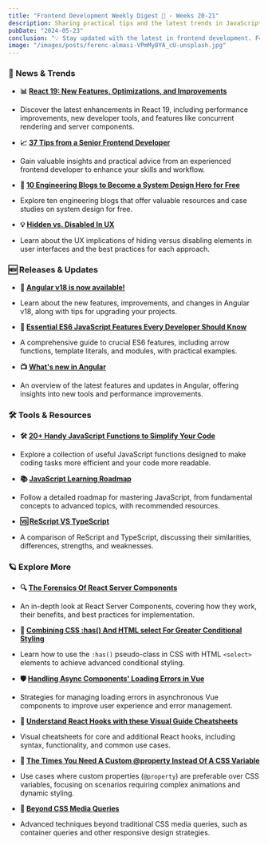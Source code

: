 ```yaml
---
title: "Frontend Development Weekly Digest 🎍 - Weeks 20-21"
description: Sharing practical tips and the latest trends in JavaScript
pubDate: "2024-05-23"
conclusion: "💡 Stay updated with the latest in frontend development. Follow the links for more insights."
image: "/images/posts/ferenc-almasi-VPmMy8YA_cU-unsplash.jpg"
---
```


### 📢 News & Trends

- **📊 [React 19: New Features, Optimizations, and Improvements](https://app.daily.dev/posts/pzL4n8Krf)**

- Discover the latest enhancements in React 19, including performance improvements, new developer tools, and features like concurrent rendering and server components.

- **📈 [37 Tips from a Senior Frontend Developer](https://dev.to/_ndeyefatoudiop/37-tips-from-a-senior-frontend-developer-251b)**

- Gain valuable insights and practical advice from an experienced frontend developer to enhance your skills and workflow.

- **📰 [10 Engineering Blogs to Become a System Design Hero for Free](https://dev.to/kumarkalyan/10-engineering-blogs-to-become-a-system-design-hero-for-free-20ee)**

- Explore ten engineering blogs that offer valuable resources and case studies on system design for free.

- **💡 [Hidden vs. Disabled In UX](https://www.smashingmagazine.com/2024/05/hidden-vs-disabled-ux/)**

- Learn about the UX implications of hiding versus disabling elements in user interfaces and the best practices for each approach.

### 🆕 Releases & Updates

- **🚀 [Angular v18 is now available!](https://blog.angular.dev/angular-v18-is-now-available-e79d5ac0affe)**

- Learn about the new features, improvements, and changes in Angular v18, along with tips for upgrading your projects.

- **🌟 [Essential ES6 JavaScript Features Every Developer Should Know](https://dev.to/gloriasilver/essential-es6-javascript-features-every-javascript-developer-should-know-ehj)**

- A comprehensive guide to crucial ES6 features, including arrow functions, template literals, and modules, with practical examples.

- **📺 [What's new in Angular](https://www.youtube.com/watch?v=srP2P6j4Cqw)**

- An overview of the latest features and updates in Angular, offering insights into new tools and performance improvements.

### 🛠 Tools & Resources

- **🛠️ [20+ Handy JavaScript Functions to Simplify Your Code](https://dev.to/devsmitra/20-handy-javascript-functions-to-simplify-your-code-javascript-tutorial-i0e)**

- Explore a collection of useful JavaScript functions designed to make coding tasks more efficient and your code more readable.

- **📚 [JavaScript Learning Roadmap](https://dev.to/dhirajaryaa/javascript-learning-roadmap-4nc3)**

- Follow a detailed roadmap for mastering JavaScript, from fundamental concepts to advanced topics, with recommended resources.

- **🆚 [ReScript VS TypeScript](https://blog.logrocket.com/rescript-vs-typescript)**

- A comparison of ReScript and TypeScript, discussing their similarities, differences, strengths, and weaknesses.

### 🪐 Explore More

- **🔍 [The Forensics Of React Server Components](https://www.smashingmagazine.com/2024/05/forensics-react-server-components/)**

- An in-depth look at React Server Components, covering how they work, their benefits, and best practices for implementation.

- **📝 [Combining CSS :has() And HTML select For Greater Conditional Styling](https://www.smashingmagazine.com/2024/05/combining-css-has-html-select-conditional-styling/)**

- Learn how to use the `:has()` pseudo-class in CSS with HTML `<select>` elements to achieve advanced conditional styling.

- **🛡️ [Handling Async Components' Loading Errors in Vue](https://logaretm.com/blog/handling-async-component-loading-errors/)**

- Strategies for managing loading errors in asynchronous Vue components to improve user experience and error management.

- **🎨 [Understand React Hooks with these Visual Guide Cheatsheets](https://blog.openreplay.com/understand-react-hooks-with-these-visual-guide-cheatsheets)**

- Visual cheatsheets for core and additional React hooks, including syntax, functionality, and common use cases.

- **🔧 [The Times You Need A Custom @property Instead Of A CSS Variable](https://www.smashingmagazine.com/2024/05/times-need-custom-property-instead-css-variable/)**

- Use cases where custom properties (`@property`) are preferable over CSS variables, focusing on scenarios requiring complex animations and dynamic styling.

- **📐 [Beyond CSS Media Queries](https://www.smashingmagazine.com/2024/05/beyond-css-media-queries/)**

- Advanced techniques beyond traditional CSS media queries, such as container queries and other responsive design strategies.
